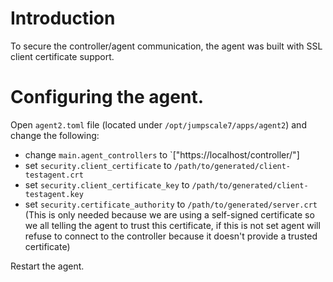 # Introduction
To secure the controller/agent communication, the agent was built with SSL client certificate support. 

# Configuring the agent.
Open `agent2.toml` file (located under `/opt/jumpscale7/apps/agent2`) and change the following:
* change `main.agent_controllers` to `["https://localhost/controller/"]
* set `security.client_certificate` to `/path/to/generated/client-testagent.crt`
* set `security.client_certificate_key` to `/path/to/generated/client-testagent.key`
* set `security.certificate_authority` to `/path/to/generated/server.crt` (This is only needed because we are using a self-signed certificate so we all telling the agent to trust this certificate, if this is not set agent will refuse to connect to the controller because it doesn't provide a trusted certificate)

Restart the agent.

